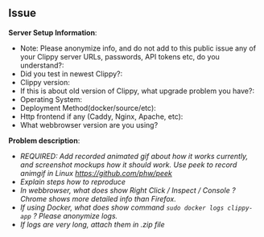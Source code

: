 ## Issue

**Server Setup Information**:

* Note: Please anonymize info, and do not add to this public issue any of your Clippy server URLs, passwords, API tokens etc, do you understand?:
* Did you test in newest Clippy?:
* Clippy version:
* If this is about old version of Clippy, what upgrade problem you have?:
* Operating System:
* Deployment Method(docker/source/etc):
* Http frontend if any (Caddy, Nginx, Apache, etc):
* What webbrowser version are you using?

**Problem description**:
- *REQUIRED: Add recorded animated gif about how it works currently, and screenshot mockups how it should work. Use peek to record animgif in Linux https://github.com/phw/peek*
- *Explain steps how to reproduce*
- *In webbrowser, what does show Right Click / Inspect / Console ? Chrome shows more detailed info than Firefox.*
- *If using Docker, what does show command `sudo docker logs clippy-app` ? Please anonymize logs.*
- *If logs are very long, attach them in .zip file*
